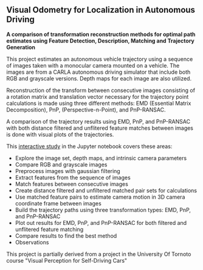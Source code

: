 ## Visual Odometry for Localization in Autonomous Driving

**A comparison of transformation reconstruction methods for optimal path estimates
using Feature Detection, Description, Matching and Trajectory Generation**


This project estimates an autonomous vehicle trajectory using a sequence of images taken with a monocular camera mounted on a vehicle. The images are from a CARLA autonomous driving simulator that include both RGB and grayscale versions. Depth maps for each image are also utilized.

Reconstruction of the transform between consecutive images consisting of a rotation matrix and translation vector necessary for the trajectory point calculations is made using three different methods: EMD (Essential Matrix Decomposition), PnP, (Perspective-n-Point), and PnP-RANSAC. 

A comparison of the trajectory results using EMD, PnP, and PnP-RANSAC
with both distance filtered and unflitered feature matches between images is done with visual plots of the trajectories.

This [interactive study](visual_odometry_transforms.ipynb) in the Jupyter notebook covers these areas:

- Explore the image set, depth maps, and intrinsic camera parameters
- Compare RGB and grayscale images
- Preprocess images with gaussian filtering
- Extract  features from the sequence of images
- Match features between consecutive images
- Create distance filtered and unfiltered matched pair sets for calculations
- Use matched feature pairs to estimate camera motion in 3D camera coordinate frame between images
- Build the trajectory paths using three transformation types: EMD, PnP, and PnP-RANSAC
- Plot out results for EMD, PnP, and PnP-RANSAC for both filtered and unflitered feature matching
- Compare results to find the best method
- Observations


This project is partially derived from a project in the University Of Tornoto course "Visual Perception for Self-Driving Cars"
